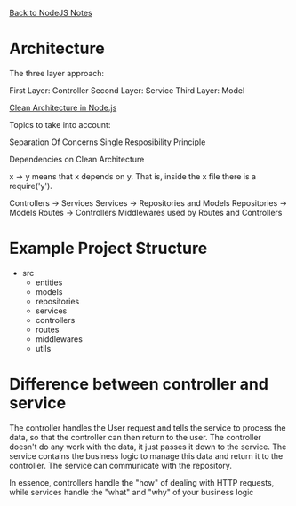 [Back to NodeJS Notes](index)

# Architecture

The three layer approach:

First Layer: Controller
Second Layer: Service
Third Layer: Model

[Clean Architecture in Node.js](/notes/conferences/3)

Topics to take into account:

Separation Of Concerns
Single Resposibility Principle


Dependencies on Clean Architecture

x -> y means that x depends on y. That is, inside the x file there is a require('y').

Controllers -> Services
Services -> Repositories and Models
Repositories -> Models
Routes -> Controllers
Middlewares used by Routes and Controllers

# Example Project Structure

* src
  - entities
  - models
  - repositories
  - services
  - controllers
  - routes
  - middlewares
  - utils


# Difference between controller and service

The controller handles the User request and tells the service to process the data, so that the controller can then return to the user.
The controller doesn't do any work with the data, it just passes it down to the service.
The service contains the business logic to manage this data and return it to the controller.
The service can communicate with the repository.

In essence, controllers handle the "how" of dealing with HTTP requests, while services handle the "what" and "why" of your business logic
